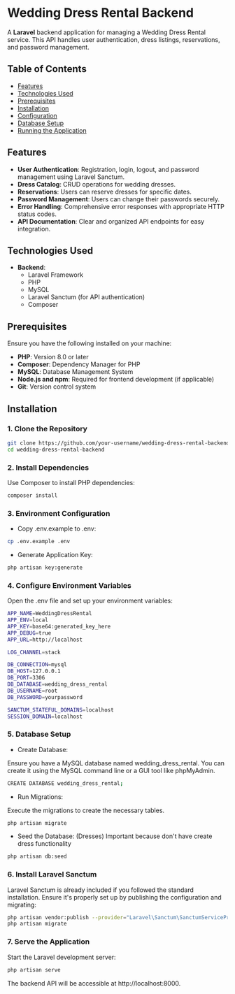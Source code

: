 # Wedding Dress Rental Backend

A **Laravel** backend application for managing a Wedding Dress Rental service. This API handles user authentication, dress listings, reservations, and password management.

## Table of Contents

- [Features](#features)
- [Technologies Used](#technologies-used)
- [Prerequisites](#prerequisites)
- [Installation](#installation)
- [Configuration](#configuration)
- [Database Setup](#database-setup)
- [Running the Application](#running-the-application)

## Features

- **User Authentication**: Registration, login, logout, and password management using Laravel Sanctum.
- **Dress Catalog**: CRUD operations for wedding dresses.
- **Reservations**: Users can reserve dresses for specific dates.
- **Password Management**: Users can change their passwords securely.
- **Error Handling**: Comprehensive error responses with appropriate HTTP status codes.
- **API Documentation**: Clear and organized API endpoints for easy integration.

## Technologies Used

- **Backend**:
  - Laravel Framework
  - PHP
  - MySQL
  - Laravel Sanctum (for API authentication)
  - Composer

## Prerequisites

Ensure you have the following installed on your machine:

- **PHP**: Version 8.0 or later
- **Composer**: Dependency Manager for PHP
- **MySQL**: Database Management System
- **Node.js and npm**: Required for frontend development (if applicable)
- **Git**: Version control system

## Installation

### 1. Clone the Repository

```bash
git clone https://github.com/your-username/wedding-dress-rental-backend.git
cd wedding-dress-rental-backend
```

### 2. Install Dependencies

Use Composer to install PHP dependencies:

```bash
composer install
```

### 3. Environment Configuration

- Copy .env.example to .env:

```bash
cp .env.example .env
```

- Generate Application Key:

```bash
php artisan key:generate
```

### 4. Configure Environment Variables

Open the .env file and set up your environment variables:

```bash
APP_NAME=WeddingDressRental
APP_ENV=local
APP_KEY=base64:generated_key_here
APP_DEBUG=true
APP_URL=http://localhost

LOG_CHANNEL=stack

DB_CONNECTION=mysql
DB_HOST=127.0.0.1
DB_PORT=3306
DB_DATABASE=wedding_dress_rental
DB_USERNAME=root
DB_PASSWORD=yourpassword

SANCTUM_STATEFUL_DOMAINS=localhost
SESSION_DOMAIN=localhost
```

### 5. Database Setup

- Create Database:

Ensure you have a MySQL database named wedding_dress_rental. You can create it using the MySQL command line or a GUI tool like phpMyAdmin.

```bash
CREATE DATABASE wedding_dress_rental;
```

- Run Migrations:

Execute the migrations to create the necessary tables.

```bash
php artisan migrate
```

- Seed the Database: (Dresses) Important because don't have create dress functionality

```bash
php artisan db:seed
```
### 6. Install Laravel Sanctum

Laravel Sanctum is already included if you followed the standard installation. Ensure it's properly set up by publishing the configuration and migrating:

```bash
php artisan vendor:publish --provider="Laravel\Sanctum\SanctumServiceProvider"
php artisan migrate
```

### 7. Serve the Application

Start the Laravel development server:

```bash
php artisan serve
```

The backend API will be accessible at http://localhost:8000.